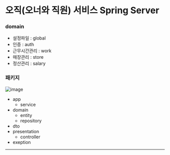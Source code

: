 # 오직(오너와 직원) 서비스 Spring Server

### domain
- 설정파일 : global
- 인증 : auth
- 근무시간관리 : work
- 매장관리 : store
- 정산관리 : salary

### 패키지
![image](https://user-images.githubusercontent.com/76679995/210039017-4369b5c9-520c-4817-aadc-4716dba2619c.png)

- app
   - service
- domain
   - entity
   - repository
- dto
- presentation
   - controller
- exeption

---
